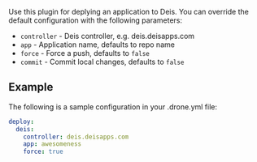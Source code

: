 Use this plugin for deplying an application to Deis. You can override the
default configuration with the following parameters:

* `controller` - Deis controller, e.g. deis.deisapps.com
* `app` - Application name, defaults to repo name
* `force` - Force a push, defaults to `false`
* `commit` - Commit local changes, defaults to `false`

## Example

The following is a sample configuration in your .drone.yml file:

```yaml
deploy:
  deis:
    controller: deis.deisapps.com
    app: awesomeness
    force: true
```
